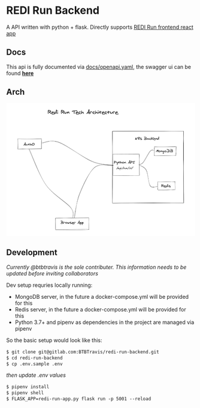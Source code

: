 # REDI Run Backend

A API written with python + flask. Directly supports [REDI Run frontend react app](https://github.com/redi-js-teachers/js_sprint_2020_final_project_khomtali)

## Docs

This api is fully documented via [docs/openapi.yaml](docs/openapi.yaml), the
swagger ui can be found
**[here](https://btbtravis.github.io/redi-run-api/)**

## Arch

![tech arch diagram](docs/redi_run_arch.png)

## Development

*Currently @btbtravis is the sole contributer. This information needs to be updated before inviting collaborators*

Dev setup requries locally running:

- MongoDB server, in the future a docker-compose.yml will be provided for this
- Redis server, in the future a docker-compose.yml will be provided for this
- Python 3.7+ and pipenv as dependencies in the project are managed via pipenv

So the basic setup would look like this:

```shell
$ git clone git@gitlab.com:BTBTravis/redi-run-backend.git
$ cd redi-run-backend
$ cp .env.sample .env
```
*then update .env values*
```shell
$ pipenv install
$ pipenv shell
$ FLASK_APP=redi-run-app.py flask run -p 5001 --reload
```

